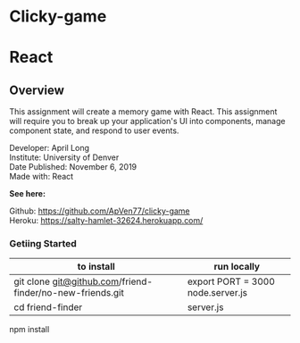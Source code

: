 # Clicky-game
# React

## Overview
This assignment will create a memory game with React. This assignment will require you to break up your application's UI into components, manage component state, and respond to user events.

Developer: April Long <br>
Institute: University of Denver <br>
Date Published: November 6, 2019 <br>
Made with: React


**See here:**

Github: https://github.com/ApVen77/clicky-game <br>
Heroku: https://salty-hamlet-32624.herokuapp.com/

### Getiing Started

**to install**  | **run locally**  
----------------| ----------------
git clone git@github.com/friend-finder/no-new-friends.git | export PORT = 3000   node.server.js
cd friend-finder                                          | server.js
npm install   
